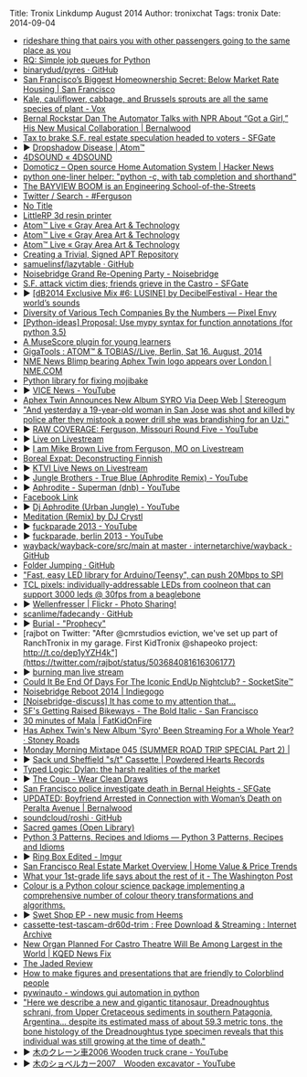 Title:  Tronix Linkdump August 2014
Author: tronixchat
Tags:   tronix
Date:   2014-09-04

- [rideshare thing that pairs you with other passengers going to the same place as you](http://www.takehitch.com)
- [RQ: Simple job queues for Python](http://python-rq.org)
- [binarydud/pyres · GitHub](https://github.com/binarydud/pyres)
- [San Francisco’s Biggest Homeownership Secret: Below Market Rate Housing |  San Francisco](http://brokeassstuart.com/sf/2014/07/31/san-franciscos-biggest-homeownership-secret-below-market-rate-housing/)
- [Kale, cauliflower, cabbage, and Brussels sprouts are all the same species of plant - Vox](http://www.vox.com/xpress/2014/8/6/5974989/kale-cauliflower-cabbage-broccoli-same-plant)
- [Bernal Rockstar Dan The Automator Talks with NPR About “Got a Girl,” His New Musical Collaboration  | Bernalwood](https://bernalwood.wordpress.com/2014/08/08/bernal-rockstar-dan-the-automator-talks-with-npr-about-got-a-girl-his-new-musical-collaboration/)
- [Tax to brake S.F. real estate speculation headed to voters - SFGate](http://www.sfgate.com/politics/article/Tax-to-brake-S-F-real-estate-speculation-headed-5558857.php)
- <span class='embed_button'>&#9654;</span> [Dropshadow Disease | Atom™](https://atomtm.bandcamp.com/album/dropshadow-disease)
- [4DSOUND «  4DSOUND](http://4dsound.net/overview/)
- [Domoticz – Open source Home Automation System | Hacker News](https://news.ycombinator.com/item?id=8152714)
- [python one-liner helper: "python -c, with tab completion and shorthand"](https://github.com/Russell91/pythonpy)
- [The BAYVIEW BOOM is an Engineering School-of-the-Streets](http://www.bayviewboom.org)
- [Twitter / Search - #Ferguson](https://twitter.com/search?v=stream&q=%23Ferguson&mode=photos)
- [No Title](http://geer.tinho.net/geer.blackhat.6viii14.txt)
- [LittleRP 3d resin printer](http://www.littlerp.com/)
- [Atom™ Live «  Gray Area Art & Technology](http://grayarea.org/event/atom-live/)
- [Atom™ Live «  Gray Area Art & Technology](http://grayarea.org/event/atom-live/)
- [Atom™ Live «  Gray Area Art & Technology](http://grayarea.org/event/atom-live/)
- [Creating a Trivial, Signed APT Repository](http://bitstream.io/creating-a-trivial-signed-apt-repository.html)
- [samuelinsf/lazytable · GitHub](https://github.com/samuelinsf/lazytable)
- [Noisebridge Grand Re-Opening Party - Noisebridge](https://noisebridge.net/wiki/Noisebridge_Grand_Re-Opening_Party)
- [S.F. attack victim dies; friends grieve in the Castro - SFGate](http://www.sfgate.com/crime/article/Vigil-planned-for-San-Francisco-beating-victim-5686690.php)
- <span class='embed_button'>&#9654;</span> [[dB2014 Exclusive Mix #6: LUSINE] by DecibelFestival - Hear the world’s sounds](https://soundcloud.com/decibelfestival/lusine-db-mix/s-PL1l8)
- [Diversity of Various Tech Companies By the Numbers —  Pixel Envy](http://pxlnv.com/blog/tech-company-diversity-stats/)
- [[Python-ideas] Proposal: Use mypy syntax for function annotations (for python 3.5)](https://mail.python.org/pipermail/python-ideas/2014-August/028618.html)
- [A MuseScore plugin for young learners](https://github.com/rajbot/musescore_color_notes_high_contrast)
- [GigaTools : ATOM™ & TOBIAS//Live, Berlin, Sat 16. August, 2014](http://gigs.gigatools.com/gig/289176)
- [NME News Blimp bearing Aphex Twin logo appears over London | NME.COM](http://www.nme.com/news/aphex-twin--2/79205)
- [Python library for fixing mojibake](https://github.com/LuminosoInsight/python-ftfy)
- <span class='embed_button'>&#9654;</span> [VICE News - YouTube](https://www.youtube.com/vicenews)
- [Aphex Twin Announces New Album SYRO Via Deep Web | Stereogum](http://www.stereogum.com/1699431/aphex-twin-announces-new-album-syro-via-deep-web/news/)
- ["And yesterday a 19-year-old woman in San Jose was shot and killed by police after they mistook a power drill she was brandishing for an Uzi."](http://reason.com/blog/2014/08/15/cops-shoot-19-year-old-san-jose-woman-af)
- <span class='embed_button'>&#9654;</span> [RAW COVERAGE: Ferguson, Missouri Round Five - YouTube](https://www.youtube.com/watch?v=CmqHVKNZkhM)
- <span class='embed_button'>&#9654;</span> [Live on Livestream](http://new.livestream.com/timcast/news)
- <span class='embed_button'>&#9654;</span> [I am Mike Brown Live from Ferguson, MO on Livestream](http://new.livestream.com/accounts/9035483/events/3271930)
- [Boreal Expat: Deconstructing Finnish](http://borealexpat.blogspot.com/2014/08/deconstructing-finnish.html)
- <span class='embed_button'>&#9654;</span> [KTVI Live News on Livestream](http://new.livestream.com/ktvi/live)
- <span class='embed_button'>&#9654;</span> [Jungle Brothers - True Blue (Aphrodite Remix) - YouTube](http://www.youtube.com/watch?v=c1RpjTum9nU)
- <span class='embed_button'>&#9654;</span> [Aphrodite - Superman (dnb) - YouTube](https://www.youtube.com/watch?v=dUDGAVNegwk)
- [Facebook Link](https://www.facebook.com/groups/195082833944478/)
- <span class='embed_button'>&#9654;</span> [Dj Aphrodite (Urban Jungle) - YouTube](https://www.youtube.com/watch?v=vAvMWbHuFZI)
- [Meditation (Remix) by DJ Crystl](https://www.facebook.com/photo.php?v=201390293229094&set=vb.100000743737441&type=2&theater)
- <span class='embed_button'>&#9654;</span> [fuckparade 2013 - YouTube](https://www.youtube.com/watch?v=5eszLJxfHfI)
- <span class='embed_button'>&#9654;</span> [fuckparade, berlin 2013 - YouTube](https://www.youtube.com/watch?v=ttVdEF4cZJA)
- [wayback/wayback-core/src/main at master · internetarchive/wayback · GitHub](https://github.com/internetarchive/wayback/tree/master/wayback-core/src/main)
- [Folder Jumping · GitHub](https://github.com/blog/1877-folder-jumping)
- ["Fast, easy LED library for Arduino/Teensy", can push 20Mbps to SPI](http://fastled.io/)
- [TCL pixels: individually-addressable LEDs from coolneon that can support 3000 leds @ 30fps from a beaglebone](http://www.coolneon.com/tutorials-2/total-control-lighting/total-control-lighting-faq/)
- <span class='embed_button'>&#9654;</span> [Wellenfresser | Flickr - Photo Sharing!](https://www.flickr.com/photos/mangtronix/14327288250)
- [scanlime/fadecandy · GitHub](https://github.com/scanlime/fadecandy)
- <span class='embed_button'>&#9654;</span> [Burial - "Prophecy"](https://www.youtube.com/watch?v=GLoNTKWWPkc)
- [rajbot on Twitter: "After @cmrstudios eviction, we've set up part of RanchTronix in my garage. First KidTronix @shapeoko project: http://t.co/dep1yYZH4k"](https://twitter.com/rajbot/status/503684081616306177)
- <span class='embed_button'>&#9654;</span> [burning man live stream](http://www.ustream.tv/burningman)
- [Could It Be End Of Days For The Iconic EndUp Nightclub? - SocketSite™](http://www.socketsite.com/archives/2014/08/endups-building-now-market-well.html)
- [Noisebridge Reboot 2014 | Indiegogo](https://www.indiegogo.com/projects/noisebridge-reboot-2014#home)
- [[Noisebridge-discuss] It has come to my attention that...](https://www.noisebridge.net/pipermail/noisebridge-discuss/2013-June/037528.html)
- [SF's Getting Raised Bikeways - The Bold Italic - San Francisco](http://www.thebolditalic.com/articles/5677-sfs-getting-raised-bikeways)
- [30 minutes of Mala | FatKidOnFire](http://www.fatkidonfire.com/mixtapes/30-minutes-mala/)
- [Has Aphex Twin's New Album 'Syro' Been Streaming For a Whole Year? · Stoney Roads](http://stoneyroads.com/2014/08/has-aphex-twins-new-album-syro-been-streaming-for-a-whole-year)
- [Monday Morning Mixtape 045 (SUMMER ROAD TRIP SPECIAL Part 2) |](http://www.stampthewax.com/2014/08/11/monday-morning-mixtape-045-summer-road-trip-special-part-2/)
- <span class='embed_button'>&#9654;</span> [Sack und Sheffield "s/t" Cassette | Powdered Hearts Records](https://powderedheartsrecords.bandcamp.com/album/sack-und-sheffield-s-t-cassette)
- [Typed Logic: Dylan: the harsh realities of the market](http://logicaltypes.blogspot.com/2014/08/dylan-harsh-realities-of-market.html)
- <span class='embed_button'>&#9654;</span> [The Coup - Wear Clean Draws](https://www.youtube.com/watch?v=fPMmsUICHNE)
- [San Francisco police investigate death in Bernal Heights - SFGate](http://www.sfgate.com/crime/article/San-Francisco-police-investigate-death-in-Bernal-5713806.php?cmpid=twitter-mobile)
- [UPDATED: Boyfriend Arrested in Connection with Woman’s Death on Peralta Avenue | Bernalwood](http://bernalwood.wordpress.com/2014/08/27/boyfriend-arrested-in-connection-with-womans-death-on-peralta-avenue/)
- [soundcloud/roshi · GitHub](https://github.com/soundcloud/roshi)
- [Sacred games (Open Library)](https://openlibrary.org/works/OL1051312W/Sacred_games)
- [Python 3 Patterns, Recipes and Idioms — Python 3 Patterns, Recipes and Idioms](http://python-3-patterns-idioms-test.readthedocs.org/en/latest/)
- <span class='embed_button'>&#9654;</span> [Ring Box Edited - Imgur](https://imgur.com/a/3Mu8J)
- [San Francisco Real Estate Market Overview | Home Value & Price Trends](http://www.paragon-re.com/Market_overview/)
- [What your 1st-grade life says about the rest of it - The Washington Post](http://www.washingtonpost.com/blogs/wonkblog/wp/2014/08/29/what-your-1st-grade-life-says-about-the-rest-of-it)
- [Colour is a Python colour science package implementing a comprehensive number of colour theory transformations and algorithms.](http://colour-science.org/)
- <span class='embed_button'>&#9654;</span> [Swet Shop EP - new music from Heems](https://soundcloud.com/greedheadmusic/sets/swet-shop-ep)
- [cassette-test-tascam-dr60d-trim : Free Download & Streaming : Internet Archive](https://archive.org/details/cassette-test-tascam-dr60d-trim)
- [New Organ Planned For Castro Theatre Will Be Among Largest in the World | KQED News Fix](http://blogs.kqed.org/newsfix/2014/08/28/fundriasing-underway-for-new-organ-castro-theatre/)
- [The Jaded Review](http://www.thejadedreview.com/)
- [How to make figures and presentations that are friendly to Colorblind people](http://jfly.iam.u-tokyo.ac.jp/color/)
- [pywinauto - windows gui automation in python](https://code.google.com/p/pywinauto/)
- ["Here we describe a new and gigantic titanosaur, Dreadnoughtus schrani, from Upper Cretaceous sediments in southern Patagonia, Argentina… despite its estimated mass of about 59.3 metric tons, the bone histology of the Dreadnoughtus type specimen reveals that this individual was still growing at the time of death."](http://www.nature.com/srep/2014/140904/srep06196/full/srep06196.html)
- <span class='embed_button'>&#9654;</span> [木のクレーン車2006 Wooden truck crane - YouTube](https://www.youtube.com/watch?v=rSlEbsBxuIE&list=TLhk0qIAy0uW5P-EQL-Qz4YDv6CMysCoQe)
- <span class='embed_button'>&#9654;</span> [木のショベルカー2007　Wooden excavator - YouTube](https://www.youtube.com/watch?v=GR9MpJy0E6g&list=TLZAiU7-d3U_lmpU9csfiq5KV9u3vR5P6P&index=1)
